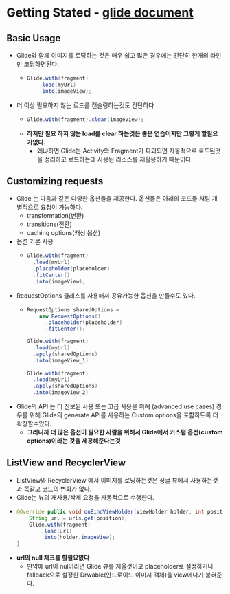Getting Stated - [glide document](https://bumptech.github.io/glide/doc/getting-started.html)
===
Basic Usage
---
* Glide와 함께 이미지를 로딩하는 것은 매우 쉽고 많은 경우에는 간단히 한개의 라인만 코딩하면된다.
  * ```java
    Glide.with(fragment)
        .load(myUrl)
        .into(imageView);
* 더 이상 필요하지 않는 로드를 캔슬링하는것도 간단하다
  * ```java
    Glide.with(fragment).clear(imageView);
  * **하지만 필요 하지 않는 load를 clear 하는것은 좋은 연습이지만 그렇게 할필요가없다.**
    * 왜냐하면 Glide는 Activity와 Fragment가 파괴되면 자동적으로 로드된것을 정리하고 로드하는데 사용된 리소스를 재활용하기 때문이다.
    
Customizing requests
---
* Glide 는 다음과 같은 다양한 옵션들을 제공한다. 옵션들은 아래의 코드들 처럼 개별적으로 요청이 가능하다.
  * transformation(변환)
  * transitions(전환)
  * caching options(캐싱 옵션)
* 옵션 기본 사용
  * ```java
    Glide.with(fragment)
      .load(myUrl)
      .placeholder(placeholder)
      .fitCenter()
      .into(imageView);
* RequestOptions 클래스를 사용해서 공유가능한 옵션을 만들수도 있다.
  * ```java
    RequestOptions sharedOptions =
        new RequestOptions()
          .placeholder(placeholder)
          .fitCenter();
    
    Glide.with(fragment)
      .load(myUrl)
      .apply(sharedOptions)
      .into(imageView_1)
      
    Glide.with(fragment)
      .load(myUrl)
      .apply(sharedOptions)
      .into(imageView_2) 
* Glide의 API 는 더 진보된 사용 또는 고급 사용을 위해 (advanced use cases) 경우를 위해 Glide의 generate API를 사용하는 Custom options을 포함하도록 더 확장할수있다.
  * **그러니까 더 많은 옵션이 필요한 사람을 위해서 Glide에서 커스텀 옵션(custom options)이라는 것을 제공해준다는것**

ListView and RecyclerView
---
* ListView와 RecyclerView 에서 이미지를 로딩하는것은 싱글 뷰에서 사용하는것과 똑같고 코드의 변화가 없다.
* Glide는 뷰의 재사용/삭제 요청을 자동적으로 수행한다.
* ```java
  @Override public void onBindViewHolder(ViewHolder holder, int position) {
      String url = urls.get(position);
      Glide.with(fragment)
          .load(url)
          .into(holder.imageView);
  }
* **url의 null 체크를 할필요없다**
  * 만약에 url이 nul이라면 Glide 뷰를 지울것이고 placeholder로 설정하거나 fallback으로 설정한 Drwable(안드로이드 이미지 객체)을 view에다가 붙혀준다.
  
  
 

